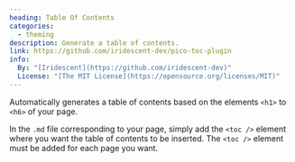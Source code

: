 ```yaml
---
heading: Table Of Contents
categories:
  - theming
description: Generate a table of contents.
link: https://github.com/iridescent-dev/pico-toc-plugin
info:
  By: "[Iridescent](https://github.com/iridescent-dev)"
  License: "[The MIT License](https://opensource.org/licenses/MIT)"
---
```


Automatically generates a table of contents based on the elements `<h1>` to `<h6>` of your page.

In the `.md` file corresponding to your page, simply add the `<toc />` element where you want the table of contents to be inserted. The `<toc />` element must be added for each page you want.
